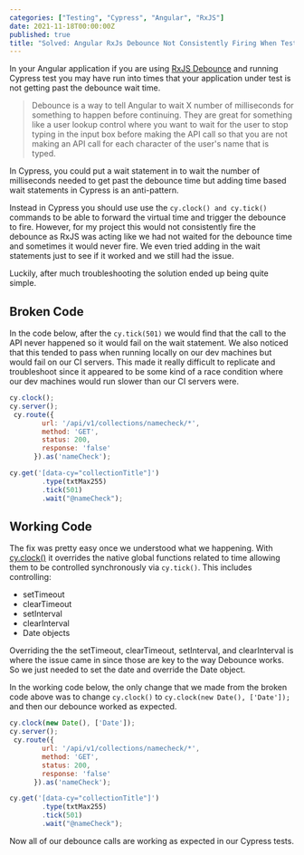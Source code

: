 ```yaml
---
categories: ["Testing", "Cypress", "Angular", "RxJS"]
date: 2021-11-18T00:00:00Z
published: true
title: "Solved: Angular RxJs Debounce Not Consistently Firing When Testing Using Cypress"
---
```


In your Angular application if you are using [RxJS Debounce](https://rxjs.dev/api/operators/debounce) and running Cypress test you may have run into times that your application under test is not getting past the debounce wait time.

> Debounce is a way to tell Angular to wait X number of milliseconds for something to happen before continuing.  They are great for something like a user lookup control where you want to wait for the user to stop typing in the input box before making the API call so that you are not making an API call for each character of the user's name that is typed.

In Cypress, you could put a wait statement in to wait the number of milliseconds needed to get past the debounce time but adding time based wait statements in Cypress is an anti-pattern.

Instead in Cypress you should use use the  `cy.clock() and cy.tick()` commands to be able to forward the virtual time and trigger the debounce to fire.  However, for my project this would not consistently fire the debounce as RxJS was acting like we had not waited for the debounce time and sometimes it would never fire.  We even tried adding in the wait statements just to see if it worked and we still had the issue.

Luckily, after much troubleshooting the solution ended up being quite simple.

<!--more-->

## Broken Code

In the code below, after the `cy.tick(501)` we would find that the call to the API never happened so it would fail on the wait statement.  We also noticed that this tended to pass when running locally on our dev machines but would fail on our CI servers.  This made it really difficult to replicate and troubleshoot since it appeared to be some kind of a race condition where our dev machines would run slower than our CI servers were.

```js
cy.clock();
cy.server();
 cy.route({
        url: '/api/v1/collections/namecheck/*',
        method: 'GET',
        status: 200,
        response: 'false'
      }).as('nameCheck');

cy.get('[data-cy="collectionTitle"]')
        .type(txtMax255)
        .tick(501)
        .wait("@nameCheck");
```

## Working Code

The fix was pretty easy once we understood what we happening.  With [cy.clock()](https://docs.cypress.io/api/commands/clock) it overrides the native global functions related to time allowing them to be controlled synchronously via `cy.tick()`.  This includes controlling:

* setTimeout
* clearTimeout
* setInterval
* clearInterval
* Date objects

Overriding the the setTimeout, clearTimeout, setInterval, and clearInterval is where the issue came in since those are key to the way Debounce works.  So we just needed to set the date and override the Date object.

In the working code below, the only change that we made from the broken code above was to change `cy.clock()` to `cy.clock(new Date(), ['Date']);` and then our debounce worked as expected.

```js
cy.clock(new Date(), ['Date']);
cy.server();
 cy.route({
        url: '/api/v1/collections/namecheck/*',
        method: 'GET',
        status: 200,
        response: 'false'
      }).as('nameCheck');

cy.get('[data-cy="collectionTitle"]')
        .type(txtMax255)
        .tick(501)
        .wait("@nameCheck");
```

Now all of our debounce calls are working as expected in our Cypress tests.
